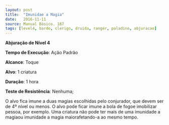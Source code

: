 ```yaml
---
layout: post
title:  "Imunidae a Magia"
date:   2016-11-11
source: Manual Básico. 187
tags: [level4, bardo, clerigo, druida, ranger, paladino, abjuracao]
---
```


**Abjuração de Nível 4**

**Tempo de Execução**: Ação Padrão

**Alcance**: Toque

**Alvo**: 1 criatura

**Duração**: 1 hora

**Teste de Resistência**: Nenhuma;

O alvo fica imune a duas magias escolhidas pelo conjurador, que devem ser de 4º nível ou menos. O alvo pode ficar imune a bola de fogoe imobilizar pessoa, por exemplo. 
Uma criatura não pode ter mais de uma imunidade a magiaou imunidade a magia maiorafetando-a ao mesmo tempo.